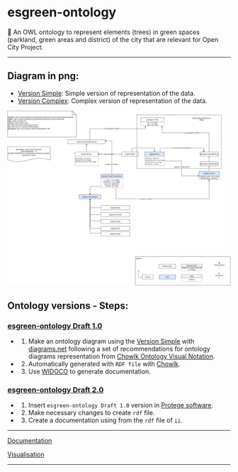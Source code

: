 # esgreen-ontology
🌲 An OWL ontology to represent elements (trees) in green spaces (parkland, green areas and district) of the city that are relevant for Open City Project. 

---

## Diagram in png:

+ [Version Simple](Information/diagram-simple.png): Simple version of representation of the data.
+ [Version Complex](Information/diagram-complex.png): Complex version of representation of the data.

![](Information/diagram-simple.png)

## Ontology versions - Steps:

### [esgreen-ontology Draft 1.0](Ontologies/esgreen-ontology.owl)

* 1. Make an ontology diagram using the [Version Simple]() with [diagrams.net](https://www.diagrams.net/) following a set of recommendations for ontology diagrams representation from [Chowlk Ontology Visual Notation](https://chowlk.linkeddata.es/chowlk_spec).
* 2. Automatically generated with `RDF file` with [Chowlk](https://chowlk.linkeddata.es/).
* 3. Use [WIDOCO](https://github.com/dgarijo/Widoco) to generate documentation.

### [esgreen-ontology Draft 2.0](Ontologies/esgreen-ontology-modified-protege.owl)

* 1. Insert `esgreen-ontology Draft 1.0` version in [Protege software](https://protege.stanford.edu/).
* 2. Make necessary changes to create `rdf` file.
* 3. Create a documentation using from the `rdf` file of `ii`.


---

[Documentation](https://carlosug.github.io/greencity-ontology/main/docs/lode/index-en.html)

[Visualisation](http://www.visualdataweb.de/webvowl/#iri=https://raw.githubusercontent.com/carlosug/greencity-ontology/main/Ontologies/esgreen-ontology.owl)

---

